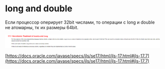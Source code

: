 # long and double

Если процессор оперирует 32bit числами, то операции с long и double не атомарны, тк их размеры 64bit.

![](<../../.gitbook/assets/image (22).png>)

[https://docs.oracle.com/javase/specs/jls/se17/html/jls-17.html#jls-17.7](https://docs.oracle.com/javase/specs/jls/se17/html/jls-17.html#jls-17.7)
